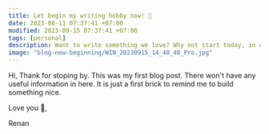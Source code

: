 ```yaml
---
title: Let begin my writing hobby now! 👏
date: 2023-08-11 07:37:41 +07:00
modified: 2023-09-15 07:37:41 +07:00
tags: [personal]
description: Want to write something we love? Why not start today, in our spare time. Today let start shall we.
image: "blog-new-beginning/WIN_20230915_14_40_48_Pro.jpg"
---
```


Hi,
Thank for stoping by. This was my first blog post. There won't have any useful information in here. It is just a first brick to remind me to build something nice.

Love you 💞,

Renan